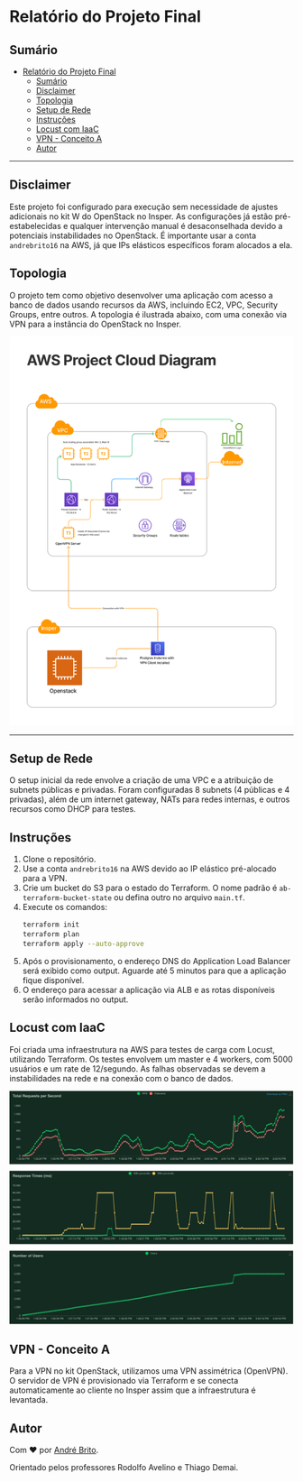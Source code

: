 # Relatório do Projeto Final

## Sumário
- [Relatório do Projeto Final](#relatório-do-projeto-final)
  - [Sumário](#sumário)
  - [Disclaimer](#disclaimer)
  - [Topologia](#topologia)
  - [Setup de Rede](#setup-de-rede)
  - [Instruções](#instruções)
  - [Locust com IaaC](#locust-com-iaac)
  - [VPN - Conceito A](#vpn---conceito-a)
  - [Autor](#autor)

---

## Disclaimer
Este projeto foi configurado para execução sem necessidade de ajustes adicionais no kit W do OpenStack no Insper. As configurações já estão pré-estabelecidas e qualquer intervenção manual é desaconselhada devido a potenciais instabilidades no OpenStack. É importante usar a conta `andrebrito16` na AWS, já que IPs elásticos específicos foram alocados a ela.

## Topologia
O projeto tem como objetivo desenvolver uma aplicação com acesso a banco de dados usando recursos da AWS, incluindo EC2, VPC, Security Groups, entre outros. A topologia é ilustrada abaixo, com uma conexão via VPN para a instância do OpenStack no Insper.

![Topology Diagram](./public/images/diagram.png)

---

## Setup de Rede
O setup inicial da rede envolve a criação de uma VPC e a atribuição de subnets públicas e privadas. Foram configuradas 8 subnets (4 públicas e 4 privadas), além de um internet gateway, NATs para redes internas, e outros recursos como DHCP para testes.


## Instruções
1. Clone o repositório.
2. Use a conta `andrebrito16` na AWS devido ao IP elástico pré-alocado para a VPN.
3. Crie um bucket do S3 para o estado do Terraform. O nome padrão é `ab-terraform-bucket-state` ou defina outro no arquivo `main.tf`.
4. Execute os comandos:
    ```bash
    terraform init
    terraform plan
    terraform apply --auto-approve
    ```
5. Após o provisionamento, o endereço DNS do Application Load Balancer será exibido como output. Aguarde até 5 minutos para que a aplicação fique disponível.
6. O endereço para acessar a aplicação via ALB e as rotas disponíveis serão informados no output.


## Locust com IaaC
Foi criada uma infraestrutura na AWS para testes de carga com Locust, utilizando Terraform. Os testes envolvem um master e 4 workers, com 5000 usuários e um rate de 12/segundo. As falhas observadas se devem a instabilidades na rede e na conexão com o banco de dados.

![Requests](public/images/total_requests_per_second_1701104147.png)

## VPN - Conceito A
Para a VPN no kit OpenStack, utilizamos uma VPN assimétrica (OpenVPN). O servidor de VPN é provisionado via Terraform e se conecta automaticamente ao cliente no Insper assim que a infraestrutura é levantada.

## Autor

Com ❤️ por [André Brito](https://andreb.dev).

Orientado pelos professores Rodolfo Avelino e Thiago Demai.
